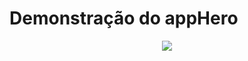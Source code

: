 # Demonstração do appHero
<div align="center">
    <img src="https://i.ibb.co/DPXL7VL/Design-sem-nome.gif"</img> 
</div>

